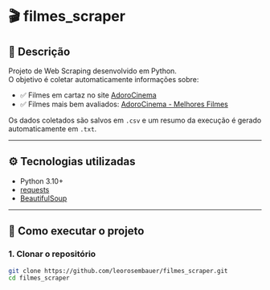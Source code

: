 # 🎬 filmes_scraper

## 📌 Descrição  
Projeto de Web Scraping desenvolvido em Python.  
O objetivo é coletar automaticamente informações sobre:

- ✅ Filmes em cartaz no site [AdoroCinema](https://www.adorocinema.com/filmes/em-cartaz/)
- ✅ Filmes mais bem avaliados: [AdoroCinema - Melhores Filmes](https://www.adorocinema.com/filmes/melhores/)

Os dados coletados são salvos em `.csv` e um resumo da execução é gerado automaticamente em `.txt`.

---

## ⚙️ Tecnologias utilizadas

- Python 3.10+
- [requests](https://pypi.org/project/requests/)
- [BeautifulSoup](https://www.crummy.com/software/BeautifulSoup/)

---

## 🚀 Como executar o projeto

### 1. Clonar o repositório

```bash
git clone https://github.com/leorosembauer/filmes_scraper.git
cd filmes_scraper
